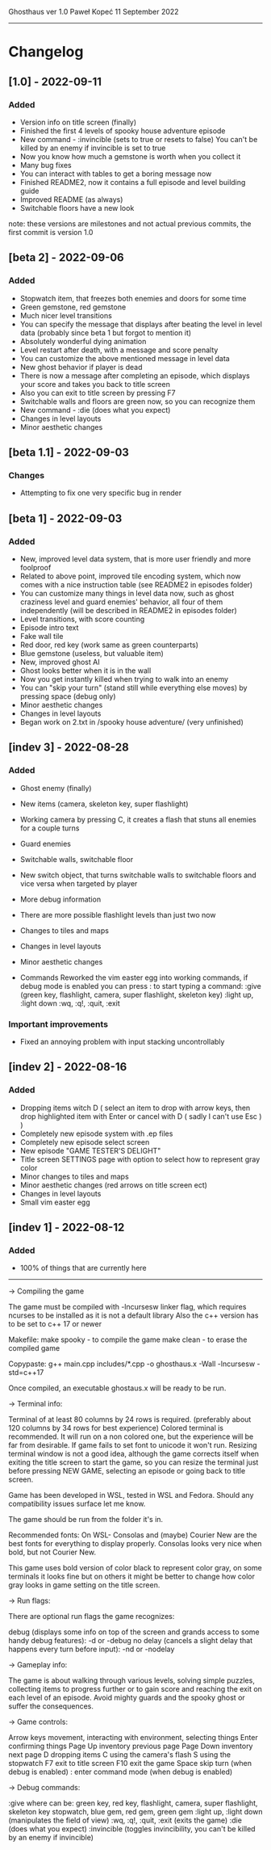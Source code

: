 Ghosthaus ver 1.0
Paweł Kopeć
11 September 2022

--------------------------------------------------------------------------------

# Changelog

## [1.0] - 2022-09-11
### Added
- Version info on title screen (finally)
- Finished the first 4 levels of spooky house adventure episode
- New command - :invincible (sets to true or resets to false)
  You can't be killed by an enemy if invincible is set to true
- Now you know how much a gemstone is worth when you collect it
- Many bug fixes
- You can interact with tables to get a boring message now
- Finished README2, now it contains a full episode and level building guide
- Improved README (as always)
- Switchable floors have a new look

note: these versions are milestones and not actual previous commits, the first
commit is version 1.0

## [beta 2] - 2022-09-06
### Added
- Stopwatch item, that freezes both enemies and doors for some time
- Green gemstone, red gemstone
- Much nicer level transitions
- You can specify the message that displays after beating the level in level
  data (probably since beta 1 but forgot to mention it)
- Absolutely wonderful dying animation
- Level restart after death, with a message and score penalty
- You can customize the above mentioned message in level data
- New ghost behavior if player is dead
- There is now a message after completing an episode, which displays your score
  and takes you back to title screen
- Also you can exit to title screen by pressing F7
- Switchable walls and floors are green now, so you can recognize them
- New command - :die (does what you expect)
- Changes in level layouts
- Minor aesthetic changes

## [beta 1.1] - 2022-09-03
### Changes
- Attempting to fix one very specific bug in render

## [beta 1] - 2022-09-03
### Added
- New, improved level data system, that is more user friendly and more foolproof
- Related to above point, improved tile encoding system, which now comes with
  a nice instruction table (see README2 in episodes folder)
- You can customize many things in level data now, such as ghost craziness level
  and guard enemies' behavior, all four of them independently (will be described
  in README2 in episodes folder)
- Level transitions, with score counting
- Episode intro text
- Fake wall tile
- Red door, red key (work same as green counterparts)
- Blue gemstone (useless, but valuable item)
- New, improved ghost AI
- Ghost looks better when it is in the wall
- Now you get instantly killed when trying to walk into an enemy
- You can "skip your turn" (stand still while everything else moves) by pressing
  space (debug only)
- Minor aesthetic changes
- Changes in level layouts
- Began work on 2.txt in /spooky house adventure/ (very unfinished)

## [indev 3] - 2022-08-28
### Added
- Ghost enemy (finally)
- New items (camera, skeleton key, super flashlight)
- Working camera by pressing C, it creates a flash that stuns all enemies for
  a couple turns
- Guard enemies
- Switchable walls, switchable floor
- New switch object, that turns switchable walls to switchable floors and
  vice versa when targeted by player
- More debug information
- There are more possible flashlight levels than just two now
- Changes to tiles and maps
- Changes in level layouts
- Minor aesthetic changes

- Commands
  Reworked the vim easter egg into working commands, if debug mode is enabled
  you can press : to start typing a command:
  :give <item> (green key, flashlight, camera, super flashlight, skeleton key)
  :light up, :light down
  :wq, :q!, :quit, :exit

### Important improvements
- Fixed an annoying problem with input stacking uncontrollably


## [indev 2] - 2022-08-16
### Added
- Dropping items witch D ( select an item to drop with arrow keys, then drop
  highlighted item with Enter or cancel with D ( sadly I can't use Esc ) )
- Completely new episode system with .ep files
- Completely new episode select screen
- New episode "GAME TESTER'S DELIGHT"
- Title screen SETTINGS page with option to select how to represent gray color
- Minor changes to tiles and maps
- Minor aesthetic changes (red arrows on title screen ect)
- Changes in level layouts
- Small vim easter egg

## [indev 1] - 2022-08-12
### Added
- 100% of things that are currently here

--------------------------------------------------------------------------------

-> Compiling the game

The game must be compiled with -lncursesw linker flag, which requires ncurses
to be installed as it is not a default library
Also the c++ version has to be set to c++ 17 or newer

Makefile:
make spooky - to compile the game
make clean  - to erase the compiled game

Copypaste:
g++ main.cpp includes/*.cpp -o ghosthaus.x -Wall -lncursesw -std=c++17

Once compiled, an executable ghostaus.x will be ready to be run.

-> Terminal info:

Terminal of at least 80 columns by 24 rows is required.
(preferably about 120 columns by 34 rows for best experience)
Colored terminal is recommended. It will run on a non colored one, but the
experience will be far from desirable.
If game fails to set font to unicode it won't run.
Resizing terminal window is not a good idea, although the game corrects itself
when exiting the title screen to start the game, so you can resize the terminal
just before pressing NEW GAME, selecting an episode or going back to title
screen.

Game has been developed in WSL, tested in WSL and Fedora.
Should any compatibility issues surface let me know.

The game should be run from the folder it's in.

Recommended fonts:
On WSL- Consolas and (maybe) Courier New are the best fonts for everything to
display properly.
Consolas looks very nice when bold, but not Courier New.

This game uses bold version of color black to represent color gray, on some
terminals it looks fine but on others it might be better to change how color
gray looks in game setting on the title screen.

-> Run flags:

There are optional run flags the game recognizes:

debug (displays some info on top of the screen and grands access to some
       handy debug features):
  -d or -debug
no delay (cancels a slight delay that happens every turn before input):
  -nd or -nodelay

-> Gameplay info:

The game is about walking through various levels, solving simple puzzles,
collecting items to progress further or to gain score and reaching the exit
on each level of an episode.
Avoid mighty guards and the spooky ghost or suffer the consequences.

-> Game controls:

Arrow keys  movement, interacting with environment, selecting things
Enter       confirming things
Page Up     inventory previous page
Page Down   inventory next page
D           dropping items
C           using the camera's flash
S           using the stopwatch
F7          exit to title screen
F10         exit the game
Space       skip turn (when debug is enabled)
:           enter command mode (when debug is enabled)

-> Debug commands:

:give <item>
  where <item> can be:
  green key, red key, flashlight, camera, super flashlight, skeleton key
  stopwatch, blue gem, red gem, green gem
:light up, :light down
  (manipulates the field of view)
:wq, :q!, :quit, :exit
  (exits the game)
:die
  (does what you expect)
:invincible
  (toggles invincibility, you can't be killed by an enemy if invincible)